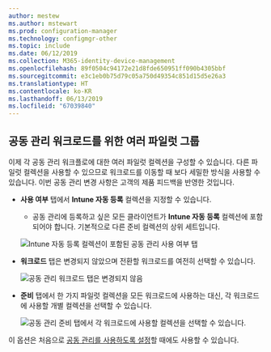 ```yaml
---
author: mestew
ms.author: mstewart
ms.prod: configuration-manager
ms.technology: configmgr-other
ms.topic: include
ms.date: 06/12/2019
ms.collection: M365-identity-device-management
ms.openlocfilehash: 89f0504c94172e21d8fde650951ff090b4305bbf
ms.sourcegitcommit: e3c1eb0b75d79c05a750d49354c851d15d5e26a3
ms.translationtype: HT
ms.contentlocale: ko-KR
ms.lasthandoff: 06/13/2019
ms.locfileid: "67039840"
---
```

## <a name="bkmk_comgmt_pilot"></a> 공동 관리 워크로드를 위한 여러 파일럿 그룹
<!--3555750 FKA 1357954-->

이제 각 공동 관리 워크플로에 대한 여러 파일럿 컬렉션을 구성할 수 있습니다. 다른 파일럿 컬렉션을 사용할 수 있으므로 워크로드를 이동할 때 보다 세밀한 방식을 사용할 수 있습니다. 이번 공동 관리 변경 사항은 고객의 제품 피드백을 반영한 것입니다.

- **사용 여부** 탭에서 **Intune 자동 등록** 컬렉션을 지정할 수 있습니다. 
    - 공동 관리에 등록하고 싶은 모든 클라이언트가 **Intune 자동 등록** 컬렉션에 포함되어야 합니다. 기본적으로 다른 준비 컬렉션의 상위 세트입니다.

  ![Intune 자동 등록 컬렉션이 포함된 공동 관리 사용 여부 탭](../../media/3555750-co-management-enablement-tab.png)

- **워크로드** 탭은 변경되지 않았으며 전환할 워크로드를 여전히 선택할 수 있습니다.

  ![공동 관리 워크로드 탭은 변경되지 않음](../../media/3555750-co-management-workloads-tab.png)

- **준비** 탭에서 한 가지 파일럿 컬렉션을 모든 워크로드에 사용하는 대신, 각 워크로드에 사용할 개별 컬렉션을 선택할 수 있습니다.

    ![공동 관리 준비 탭에서 각 워크로드에 사용할 컬렉션을 선택할 수 있습니다.](../../media/3555750-co-management-staging-tab.png)
  
이 옵션은 처음으로 [공동 관리를 사용하도록 설정](/sccm/comanage/how-to-enable.md)할 때에도 사용할 수 있습니다. 
